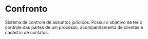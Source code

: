 # Confronto #


Sistema de controle de assuntos jurídicos. Possui o objetivo de ter o controle das partes de um processo, acompanhamento de clientes e cadastro de contatos.